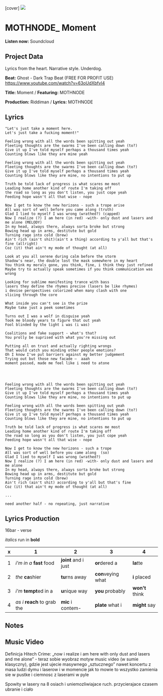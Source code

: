 [cover] ![](57175019_319474918741616_8502199518755923887_n.jpg)

# MOTHNODE_ Moment

**Listen now:** Soundcloud

## Project Data

Lyrics from the heart. Narrative style. Underdog.

**Beat:** 
Ghost - Dark Trap Beat (FREE FOR PROFIT USE)
https://www.youtube.com/watch?v=63oUdXbfvI4

**Title:** Moment / **Featuring:** MOTHNODE

**Production:** Riddiman / **Lyrics:** MOTHNODE

## Lyrics

```
"Let's just take a moment here.
Let's just take a fucking moment!"

Feeling wrong with all the words been spitting out yeah
Fleeting thoughts are the swarms I've been calling down (to?)
Give it up I've told myself perhaps a thousand times yeah 
Counting blows like they are mine yeah

Feeling wrong with all the words been spitting out yeah
Fleeting thoughts are the swarms I've been calling down (to?)
Give it up I've told myself perhaps a thousand times yeah 
Counting blows like they are mine, no intentions to put up 

Truth be told lack of progress is what scares me most
Leading home another kind of route I'm taking off 
the road so long as you don't listen, you just cope yeah
Feeding hope wasn't all that wise - nope

Now I get to know the new horizons - such a trope arise
All was sort of well before you came along (truth)
Glad I lied to myself I was wrong (wrathed?) (capped)
Now I realize (?) I am here (in red) -with- only dust and lasers and me alone (MELODY)
In my head, always there, always sorta broke but strong
Bowing head up in arms, destitute but gold
Turning rage into cold (brew) 
Ain't rich (ain't shit)(ain't a thing) according to y'all but that's fine (allright)
Coz (it) that ain't my mode of thought (at all)

Look at you all serene during calm before the storm
Shadow's near, the double lost the mask somewhere in my heart
You think my morals gone, you think, fine, i think they just refined
Maybe try to actually speak sometimes if you think communication was wrong

Looking for sublime manifesting trance with bass
lasers they define the rhymes precise (lasers be like rhymes)
i devise perspectives colorized when many clash with one
slicing through the core

What inside you can't see is the prize
Maybe take just a peek sometimes

Turns out I was a wolf in disguise yeah
Took me bloody years to figure that out yeah
Fool blinded by the light i was (i was)

Coalitions and fake support - what's that?
You prolly be suprised with what you're missing out

Putting all on trust and actually righting wrongs
That would catch you minding other people emotions?
Oh I know I've put barriers against my better judgement
Trying out but those new facade —  aaah
moment passed, made me feel like i need to atone




Feeling wrong with all the words been spitting out yeah
Fleeting thoughts are the swarms I've been calling down (to?)
Give it up I've told myself perhaps a thousand times yeah 
Counting blows like they are mine, no intentions to put up 

Feeling wrong with all the words been spitting out yeah
Fleeting thoughts are the swarms I've been calling down (to?)
Give it up I've told myself perhaps a thousand times yeah 
Counting blows like they are mine, no intentions to put up 

Truth be told lack of progress is what scares me most
Leading home another kind of route I'm taking off 
the road so long as you don't listen, you just cope yeah
Feeding hope wasn't all that wise - nope

Now I get to know the new horizons - such a trope
All was sort of well before you came along  (so)
Glad I lied to myself I was wrong (wrathed?)
Now I realize (?) I am here (in red) -with- only dust and lasers and me alone
In my head, always there, always sorta broke but strong
Bowing head up in arms, destitute but gold
Turning rage into cold (brew) 
Ain't rich (ain't shit) according to y'all but that's fine 
Coz (it) that ain't my mode of thought (at all)

...

need another half - no repeating, just narrative

```

## Lyrics Production

16bar - verse

*italics* run in
**bold**

| x | 1 | 2 | 3 | 4 |
|---|---|---|---|---|
| 1 | *i'm in a* **fast** food | **joint** and i just  | **or**dered a  | **la**tte  |
| 2 | *the* **ca**shier | **tu**rns away  |  **con**veying what |  **i** placed |
| 3 | *i'm* **tempt**ed in a | **u**nique way  |  **you** probably |  **won't** think |
| 4 | *as i* **reach** to grab the |  **mic** i contem-  | **plate** what i | **might** say |

## Notes

## Music Video

Definicja Hitech Crime: „now i realize i am here with only dust and lasers and me alone” - teraz sobie wyobraz motyw music video (w sumie klasyczny), gdzie jest ujecie masywnego „sztucznego” nawet koncertu z masa ludzi dymu i laserow i w momencie jak to mowie to wszystko zamienia sie w pustke i ciemnosc z laserami w pyle

Spowity w lasery na 8 osiach i uniemozliwiajace ruch. przycierajace czasem ubranie i ciało
